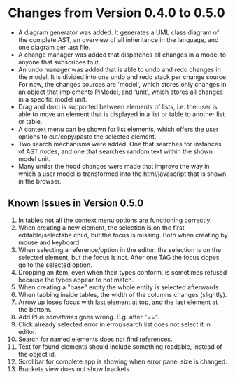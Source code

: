 # Changes from Version 0.4.0 to 0.5.0

- A diagram generator was added. It generates a UML class diagram of the complete AST,
  an overview of all inheritance in the language, and one diagram per .ast file.
- A change manager was added that dispatches all changes in a model to anyone that
  subscribes to it.
- An undo manager was added that is able to undo and redo changes in the model. It is
  divided into one undo and redo stack per change source. For now, the changes sources
  are 'model', which stores only changes in an object that implements PiModel,
  and 'unit', which stores all changes in a specific model unit.
- Drag and drop is supported between elements of lists, i.e. the user is able to move
  an element that is displayed in a list or table to another list or table.
- A context menu can be shown for list elements, which offers the user options to cut/copy/paste
  the selected element.
- Two search mechanisms were added. One that searches for instances of AST nodes, and
  one that searches random text within the shown model unit.
- Many under the hood changes were made that improve the way in which a user model
  is transformed into the html/javascript that is shown in the browser.

## Known Issues in Version 0.5.0

1. In tables not all the context menu options are functioning correctly.
2. When creating a new element, the selection is on the first editable/selectabe child,
   but the focus is missing. Both when creating by mouse and keyboard.
3. When selecting a reference/option in the editor, the selection is on the selected element,
   but the focus is not. After one TAG the focus dopes go to the selected option.
4. Dropping an item, even when their types conform, is sometimes refused because the
   types appear to not match.
5. When creating a "base" entity the whole entity is selected afterwards.
6. When tabbing inside tables, the width of the columns changes (slightly).
7. Arrow up loses focus with last element at top, and the last element at the bottom.
8. Add Plus _sometimes_ goes wrong. E.g. after "==".
9. Click already selected error in error/search list does not select it in editor.
10. Search for named elements does not find references.
11. Text for found elements should include something readable, instead of the object id.
12. Scrollbar for complete app is showing when error panel size is changed.
13. Brackets view does not show brackets.
